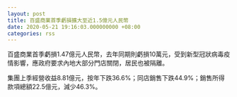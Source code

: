 ```yaml
---
layout: post
title: 百盛商業首季虧損擴大至近1.5億元人民幣
date: 2020-05-21 19:16:03.000000000 +08:00
categories: rss
---
```


百盛商業首季虧損1.47億元人民幣，去年同期則虧損10萬元，受到新型冠狀病毒疫情影響，應政府要求內地大部分門店關閉，居民也被隔離。

集團上季經營收益8.81億元，按年下跌36.6%；同店銷售下跌44.9%；銷售所得款項總額22.5億元，減少46.3%。
